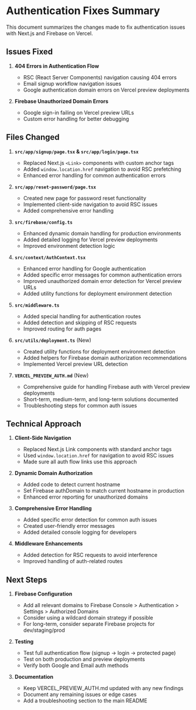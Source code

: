 # Authentication Fixes Summary

This document summarizes the changes made to fix authentication issues with Next.js and Firebase on Vercel.

## Issues Fixed

1. **404 Errors in Authentication Flow**
   - RSC (React Server Components) navigation causing 404 errors
   - Email signup workflow navigation issues
   - Google authentication domain errors on Vercel preview deployments

2. **Firebase Unauthorized Domain Errors**
   - Google sign-in failing on Vercel preview URLs
   - Custom error handling for better debugging

## Files Changed

1. **`src/app/signup/page.tsx` & `src/app/login/page.tsx`**
   - Replaced Next.js `<Link>` components with custom anchor tags
   - Added `window.location.href` navigation to avoid RSC prefetching
   - Enhanced error handling for common authentication errors

2. **`src/app/reset-password/page.tsx`**
   - Created new page for password reset functionality
   - Implemented client-side navigation to avoid RSC issues
   - Added comprehensive error handling

3. **`src/firebase/config.ts`**
   - Enhanced dynamic domain handling for production environments
   - Added detailed logging for Vercel preview deployments
   - Improved environment detection logic

4. **`src/context/AuthContext.tsx`**
   - Enhanced error handling for Google authentication
   - Added specific error messages for common authentication errors
   - Improved unauthorized domain error detection for Vercel preview URLs
   - Added utility functions for deployment environment detection

5. **`src/middleware.ts`**
   - Added special handling for authentication routes
   - Added detection and skipping of RSC requests
   - Improved routing for auth pages

6. **`src/utils/deployment.ts`** (New)
   - Created utility functions for deployment environment detection
   - Added helpers for Firebase domain authorization recommendations
   - Implemented Vercel preview URL detection

7. **`VERCEL_PREVIEW_AUTH.md`** (New)
   - Comprehensive guide for handling Firebase auth with Vercel preview deployments
   - Short-term, medium-term, and long-term solutions documented
   - Troubleshooting steps for common auth issues

## Technical Approach

1. **Client-Side Navigation**
   - Replaced Next.js Link components with standard anchor tags
   - Used `window.location.href` for navigation to avoid RSC issues
   - Made sure all auth flow links use this approach

2. **Dynamic Domain Authorization**
   - Added code to detect current hostname
   - Set Firebase authDomain to match current hostname in production
   - Enhanced error reporting for unauthorized domains

3. **Comprehensive Error Handling**
   - Added specific error detection for common auth issues
   - Created user-friendly error messages
   - Added detailed console logging for developers

4. **Middleware Enhancements**
   - Added detection for RSC requests to avoid interference
   - Improved handling of auth-related routes

## Next Steps

1. **Firebase Configuration**
   - Add all relevant domains to Firebase Console > Authentication > Settings > Authorized Domains
   - Consider using a wildcard domain strategy if possible
   - For long-term, consider separate Firebase projects for dev/staging/prod

2. **Testing**
   - Test full authentication flow (signup → login → protected page)
   - Test on both production and preview deployments
   - Verify both Google and Email auth methods

3. **Documentation**
   - Keep VERCEL_PREVIEW_AUTH.md updated with any new findings
   - Document any remaining issues or edge cases
   - Add a troubleshooting section to the main README